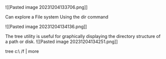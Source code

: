 ![[Pasted image 20231204133706.png]]

Can explore a File system Using the dir command

![[Pasted image 20231204134136.png]]

The tree utility is useful for graphically displaying the directory structure of a path or disk.
![[Pasted image 20231204134251.png]]

tree c:\ /f | more

